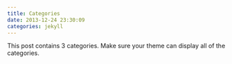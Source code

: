 ```yaml
---
title: Categories
date: 2013-12-24 23:30:09
categories: jekyll
---
```


This post contains 3 categories. Make sure your theme can display all of the categories.
